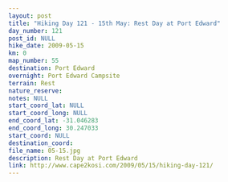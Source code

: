 ```yaml
---
layout: post
title: "Hiking Day 121 - 15th May: Rest Day at Port Edward"
day_number: 121
post_id: NULL
hike_date: 2009-05-15
km: 0
map_number: 55
destination: Port Edward
overnight: Port Edward Campsite
terrain: Rest
nature_reserve: 
notes: NULL
start_coord_lat: NULL
start_coord_long: NULL
end_coord_lat: -31.046283
end_coord_long: 30.247033
start_coord: NULL
destination_coord: 
file_name: 05-15.jpg
description: Rest Day at Port Edward
link: http://www.cape2kosi.com/2009/05/15/hiking-day-121/
---
```


